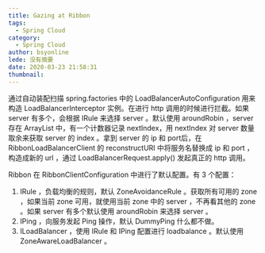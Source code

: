 ```yaml
---
title: Gazing at Ribbon
tags:
  - Spring Cloud
category:
  - Spring Cloud
author: bsyonline
lede: 没有摘要
date: 2020-03-23 21:58:31
thumbnail:
---
```


通过自动装配扫描 spring.factories 中的 LoadBalancerAutoConfiguration 用来构造 LoadBalancerInterceptor 实例。在进行 http 调用的时候进行拦截。如果 server 有多个，会根据 IRule 来选择 server 。默认使用 aroundRobin ，server 存在 ArrayList 中，有一个计数器记录 nextIndex，用 nextIndex 对 server 数量取余来获取 server 的 index 。拿到 server 的 ip 和 port后，在 RibbonLoadBalancerClient 的 reconstructURI 中将服务名替换成 ip 和 port ，构造成新的 url ，通过 LoadBalancerRequest.apply() 发起真正的 http 调用。

Ribbon 在 RibbonClientConfiguration 中进行了默认配置。有 3 个配置：
1. IRule ，负载均衡的规则，默认 ZoneAvoidanceRule 。获取所有可用的 zone ，如果当前 zone 可用，就使用当前 zone 中的 server ，不再看其他的 zone 。如果 server 有多个默认使用 aroundRobin 来选择 server 。
2. IPing ，向服务发起 Ping 操作，默认 DummyPing 什么都不做。
3. ILoadBalancer ，使用 IRule 和 IPing 配置进行 loadbalance 。默认使用 ZoneAwareLoadBalancer 。